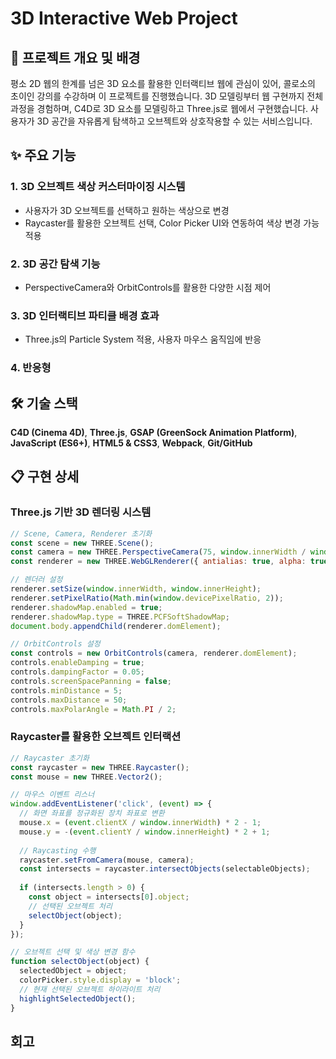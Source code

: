 # 3D Interactive Web Project

## 📝 프로젝트 개요 및 배경
평소 2D 웹의 한계를 넘은 3D 요소를 활용한 인터랙티브 웹에 관심이 있어, 콜로소의 초이인 강의를 수강하며 이 프로젝트를 진행했습니다. 3D 모델링부터 웹 구현까지 전체 과정을 경험하며, C4D로 3D 요소를 모델링하고 Three.js로 웹에서 구현했습니다.
사용자가 3D 공간을 자유롭게 탐색하고 오브젝트와 상호작용할 수 있는 서비스입니다.


## ✨ 주요 기능
### 1. 3D 오브젝트 색상 커스터마이징 시스템
- 사용자가 3D 오브젝트를 선택하고 원하는 색상으로 변경
- Raycaster를 활용한 오브젝트 선택, Color Picker UI와 연동하여 색상 변경 가능 적용

### 2. 3D 공간 탐색 기능
- PerspectiveCamera와 OrbitControls를 활용한 다양한 시점 제어

### 3. 3D 인터랙티브 파티클 배경 효과
- Three.js의 Particle System 적용, 사용자 마우스 움직임에 반응

### 4. 반응형 

## 🛠️ 기술 스택
**C4D (Cinema 4D)**, 
**Three.js**,  **GSAP (GreenSock Animation Platform)**, **JavaScript (ES6+)**, **HTML5 & CSS3**,
**Webpack**, **Git/GitHub**


## 📋 구현 상세
### Three.js 기반 3D 렌더링 시스템
```javascript
// Scene, Camera, Renderer 초기화
const scene = new THREE.Scene();
const camera = new THREE.PerspectiveCamera(75, window.innerWidth / window.innerHeight, 0.1, 1000);
const renderer = new THREE.WebGLRenderer({ antialias: true, alpha: true });

// 렌더러 설정
renderer.setSize(window.innerWidth, window.innerHeight);
renderer.setPixelRatio(Math.min(window.devicePixelRatio, 2));
renderer.shadowMap.enabled = true;
renderer.shadowMap.type = THREE.PCFSoftShadowMap;
document.body.appendChild(renderer.domElement);

// OrbitControls 설정
const controls = new OrbitControls(camera, renderer.domElement);
controls.enableDamping = true;
controls.dampingFactor = 0.05;
controls.screenSpacePanning = false;
controls.minDistance = 5;
controls.maxDistance = 50;
controls.maxPolarAngle = Math.PI / 2;
```

### Raycaster를 활용한 오브젝트 인터랙션

```javascript
// Raycaster 초기화
const raycaster = new THREE.Raycaster();
const mouse = new THREE.Vector2();

// 마우스 이벤트 리스너
window.addEventListener('click', (event) => {
  // 화면 좌표를 정규화된 장치 좌표로 변환
  mouse.x = (event.clientX / window.innerWidth) * 2 - 1;
  mouse.y = -(event.clientY / window.innerHeight) * 2 + 1;
  
  // Raycasting 수행
  raycaster.setFromCamera(mouse, camera);
  const intersects = raycaster.intersectObjects(selectableObjects);
  
  if (intersects.length > 0) {
    const object = intersects[0].object;
    // 선택된 오브젝트 처리
    selectObject(object);
  }
});

// 오브젝트 선택 및 색상 변경 함수
function selectObject(object) {
  selectedObject = object;
  colorPicker.style.display = 'block';
  // 현재 선택된 오브젝트 하이라이트 처리
  highlightSelectedObject();
}
```


## 회고
